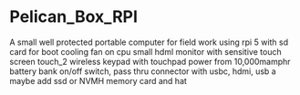 # Pelican_Box_RPI
A small well protected portable computer for field work
using rpi 5 with sd card for boot
cooling fan on cpu
small hdml monitor with sensitive touch screen touch_2
wireless keypad with touchpad
power from 10,000mamphr battery bank
on/off switch, pass thru connector with usbc, hdmi, usb a
maybe add ssd or NVMH memory card and hat

